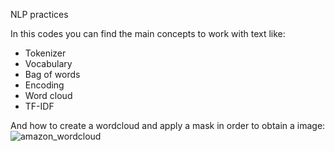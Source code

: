 NLP practices

In this codes you can find the main concepts to work with text like:

- Tokenizer
- Vocabulary
- Bag of words
- Encoding
- Word cloud
- TF-IDF

And how to create a wordcloud and apply a mask in order to obtain a image:
![amazon_wordcloud](https://user-images.githubusercontent.com/36911115/153352301-c44c1760-898d-414d-8f66-d79ce2e62609.png)

